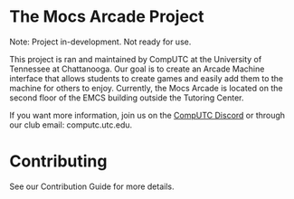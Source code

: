 # The Mocs Arcade Project

Note: Project in-development. Not ready for use.

This project is ran and maintained by CompUTC at the University of Tennessee at Chattanooga. Our goal is to create an Arcade Machine interface that allows students to create games and easily add them to the machine for others to enjoy. Currently, the Mocs Arcade is located on the second floor of the EMCS building outside the Tutoring Center.

If you want more information, join us on the [CompUTC Discord](https://discord.gg/CcbAhtdAtn) or through our club email: computc.utc.edu.

# Contributing

See our Contribution Guide for more details.
